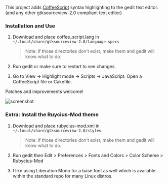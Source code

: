 This project adds [CoffeeScript] syntax highlighting to the gedit text editor. (and any other gtksourceview-2.0 compliant text editor)

[CoffeeScript]: http://coffeescript.org

### Installation and Use

1. Download and place coffee_script.lang in `~/.local/share/gtksourceview-2.0/language-specs`
    > Note: if those directories don't exist, make them and gedit will know what to do.

2. Run gedit or make sure to restart to see changes. 

3. Go to View -> Highlight mode -> Scripts -> JavaScript. Open a CoffeeScript file or Cakefile.

Patches and improvements welcome!

![screenshot](http://wavded.github.com/gedit-coffeescript/screenshot.png)

### Extra: Install the Ruycius-Mod theme

1. Download and place rubycius-mod.xml in `~/.local/share/gtksourceview-2.0/styles`
    > Note: if those directories don't exist, make them and gedit will know what to do.

2. Run gedit then Edit > Preferences > Fonts and Colors > Color Scheme > Rubycius-Mod

3. I like using Liberation Mono for a base font as well which is available within the standard repo for many Linux distros.

